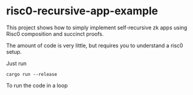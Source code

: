 # risc0-recursive-app-example

This project shows how to simply implement self-recursive zk apps using Risc0 composition and succinct proofs.

The amount of code is very little, but requires you to understand a risc0 setup.

Just run 
```
cargo run --release
```

To run the code in a loop
